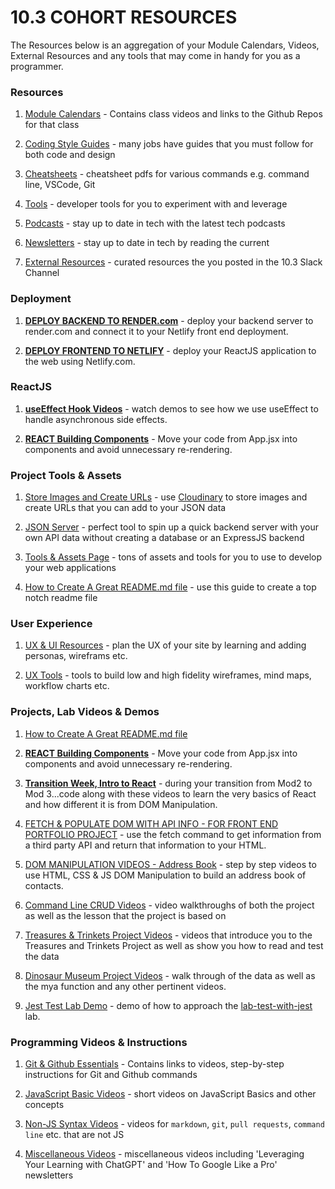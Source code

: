 # 10.3 COHORT RESOURCES

The Resources below is an aggregation of your Module Calendars, Videos, External Resources and any tools that may come in handy for you as a programmer.

### Resources

1. [Module Calendars](module-calendars.md) - Contains class videos and links to the Github Repos for that class

1. [Coding Style Guides](style-guides.md) - many jobs have guides that you must follow for both code and design

1. [Cheatsheets](cheatsheets.md) - cheatsheet pdfs for various commands e.g. command line, VSCode, Git

1. [Tools](tools.md) - developer tools for you to experiment with and leverage

1. [Podcasts](podcasts.md) - stay up to date in tech with the latest tech podcasts

1. [Newsletters](newsletters.md) - stay up to date in tech by reading the current

1. [External Resources](external-resources.md) - curated resources the you posted in the 10.3 Slack Channel

### Deployment

1. **[DEPLOY BACKEND TO RENDER.com](render-deployment.md)** - deploy your backend server to render.com and connect it to your Netlify front end deployment.

1. **[DEPLOY FRONTEND TO NETLIFY](netlify-deployment.md)** - deploy your ReactJS application to the web using Netlify.com.

### ReactJS

1. **[useEffect Hook Videos](react-use-effect.md)** - watch demos to see how we use useEffect to handle asynchronous side effects.

1. **[REACT Building Components](react-building-components.md)** - Move your code from App.jsx into components and avoid unnecessary re-rendering.

### Project Tools & Assets

1. [Store Images and Create URLs](https://drive.google.com/file/d/1fjgGIsHje2pOmnGi7LW_f2Z_uA4HUa_R/view?usp=sharing) - use [Cloudinary](http://cloudinary.com) to store images and create URLs that you can add to your JSON data

1. [JSON Server](json-server.md) - perfect tool to spin up a quick backend server with your own API data without creating a database or an ExpressJS backend

1. [Tools & Assets Page](project-tools) - tons of assets and tools for you to use to develop your web applications

1. [How to Create A Great README.md file](https://github.com/matiassingers/awesome-readme) - use this guide to create a top notch readme file

### User Experience

1. [UX & UI Resources](user-experience.md) - plan the UX of your site by learning and adding personas, wireframs etc.

1. [UX Tools](ux-tools.md) - tools to build low and high fidelity wireframes, mind maps, workflow charts etc.

### Projects, Lab Videos & Demos

1. [How to Create A Great README.md file](https://github.com/matiassingers/awesome-readme)

1. **[REACT Building Components](react-building-components.md)** - Move your code from App.jsx into components and avoid unnecessary re-rendering.

1. **[Transition Week, Intro to React](intro-to-react.md)** - during your transition from Mod2 to Mod 3...code along with these videos to learn the very basics of React and how different it is from DOM Manipulation.

1. [FETCH & POPULATE DOM WITH API INFO - FOR FRONT END PORTFOLIO PROJECT](fetch-and-populate-dom.md) - use the fetch command to get information from a third party API and return that information to your HTML.

1. [DOM MANIPULATION VIDEOS - Address Book](address-dom-manipulation.md) - step by step videos to use HTML, CSS & JS DOM Manipulation to build an address book of contacts.

1. [Command Line CRUD Videos](command-line-crud.md) - video walkthroughs of both the project as well as the lesson that the project is based on

1. [Treasures & Trinkets Project Videos](treasures-trinkets-project.md) - videos that introduce you to the Treasures and Trinkets Project as well as show you how to read and test the data

1. [Dinosaur Museum Project Videos](dinosaur-museum-project.md) - walk through of the data as well as the mya function and any other pertinent videos.

1. [Jest Test Lab Demo](jest-test-lab.md) - demo of how to approach the [lab-test-with-jest](https://github.com/10-3-pursuit/lab-test-with-jest) lab.

### Programming Videos & Instructions

1. [Git & Github Essentials](git-and-github.md) - Contains links to videos, step-by-step instructions for Git and Github commands

1. [JavaScript Basic Videos](javascript-essentials.md) - short videos on JavaScript Basics and other concepts

1. [Non-JS Syntax Videos](non-js-coding-syntax-videos.md) - videos for `markdown`, `git`, `pull requests`, `command line` etc. that are not JS

1. [Miscellaneous Videos](miscellaneous-videos.md) - miscellaneous videos including 'Leveraging Your Learning with ChatGPT' and 'How To Google Like a Pro' newsletters
